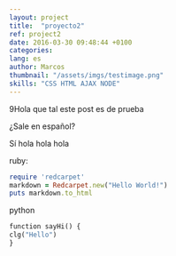 ```yaml
---
layout: project
title:  "proyecto2"
ref: project2
date: 2016-03-30 09:48:44 +0100
categories: 
lang: es
author: Marcos
thumbnail: "/assets/imgs/testimage.png"
skills: "CSS HTML AJAX NODE"
---
```

9Hola que tal este post es de prueba

¿Sale en español?

Sí hola hola hola

ruby:

``` ruby
require 'redcarpet'
markdown = Redcarpet.new("Hello World!")
puts markdown.to_html
```

python

``` python
function sayHi() {
clg("Hello")
}
```